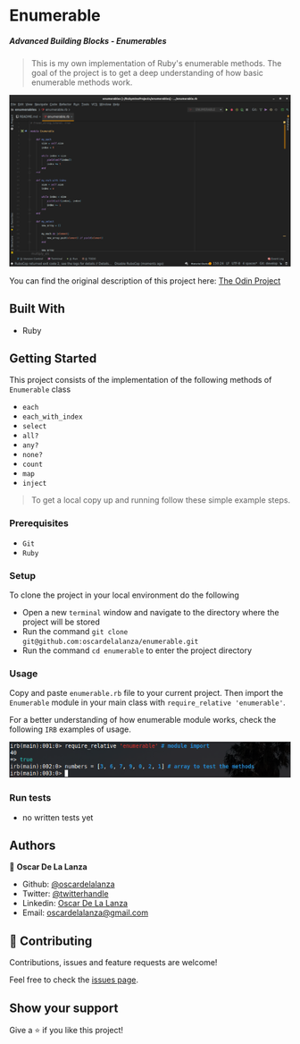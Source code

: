 # Enumerable

##### Advanced Building Blocks - Enumerables

> This is my own implementation of Ruby's enumerable methods. The goal of the project is to get a deep understanding of how basic enumerable methods work.


![screenshot](screenshots/enum.png)

You can find the original description of this project here: 
[The Odin Project](https://www.theodinproject.com/courses/ruby-programming/lessons/advanced-building-blocks)

## Built With

- Ruby

## Getting Started

This project consists of the implementation of the following methods of `Enumerable` class
- `each`
- `each_with_index`
- `select`
- `all?`
- `any?`
- `none?`
- `count`
- `map`
- `inject`

> To get a local copy up and running follow these simple example steps.
 
### Prerequisites

- `Git`
- `Ruby`

### Setup

To clone the project in your local environment do the following

- Open a new `terminal` window and navigate to the directory where the project will be stored
- Run the command `git clone git@github.com:oscardelalanza/enumerable.git`
- Run the command `cd enumerable` to enter the project directory

### Usage

Copy and paste `enumerable.rb` file to your current project. Then import the `Enumerable` module in your main class with 
`require_relative 'enumerable'`.

For a better understanding of how enumerable module works, check the following `IRB` examples of usage.

![import](screenshots/import.png)

### Run tests

- no written tests yet

## Authors

👤 **Oscar De La Lanza**

- Github: [@oscardelalanza](https://github.com/oscardelalanza)
- Twitter: [@twitterhandle](https://twitter.com/oscardelalanza)
- Linkedin: [Oscar De La Lanza](https://linkedin.com/in/oscardelalanza/)
- Email: oscardelalanza@gmail.com

## 🤝 Contributing

Contributions, issues and feature requests are welcome!

Feel free to check the [issues page](issues/).

## Show your support

Give a ⭐️ if you like this project!
